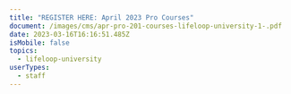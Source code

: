 ```yaml
---
title: "REGISTER HERE: April 2023 Pro Courses"
document: /images/cms/apr-pro-201-courses-lifeloop-university-1-.pdf
date: 2023-03-16T16:16:51.485Z
isMobile: false
topics:
  - lifeloop-university
userTypes:
  - staff
---
```

